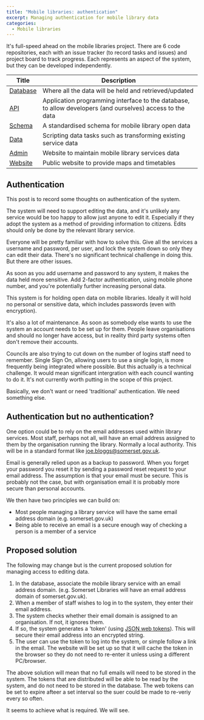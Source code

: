 ```yaml
---
title: "Mobile libraries: authentication"
excerpt: Managing authentication for mobile library data
categories:
  - Mobile libraries
---
```


It's full-speed ahead on the mobile libraries project. There are 6 code repositories, each with an issue tracker (to record tasks and issues) and project board to track progress. Each represents an aspect of the system, but they can be developed independently.

| Title | Description |
| ----- | ----------- |
| [Database](https://github.com/LibrariesHacked/mobilelibraries-database/projects/1) | Where all the data will be held and retrieved/updated |
| [API](https://github.com/LibrariesHacked/mobilelibraries-api/projects/1) | Application programming interface to the database, to allow developers (and ourselves) access to the data |
| [Schema](https://github.com/LibrariesHacked/mobilelibraries-schema/projects/1) | A standardised schema for mobile library open data |
| [Data](https://github.com/LibrariesHacked/mobilelibraries-data/projects/1) | Scripting data tasks such as transforming existing service data |
| [Admin](https://github.com/LibrariesHacked/mobilelibraries-admin/projects/1) | Website to maintain mobile library services data |
| [Website](https://github.com/LibrariesHacked/mobilelibraries-website) | Public website to provide maps and timetables |

## Authentication

This post is to record some thoughts on authentication of the system.

The system will need to support editing the data, and it's unlikely any service would be too happy to allow just anyone to edit it. Especially if they adopt the system as a method of providing information to citizens. Edits should only be done by the relevant library service.

Everyone will be pretty familiar with how to solve this. Give all the services a username and password, per user, and lock the system down so only they can edit their data. There's no significant technical challenge in doing this. But there are other issues.

As soon as you add username and password to any system, it makes the data held more sensitive. Add 2-factor authentication, using mobile phone number, and you're potentially further increasing personal data.

This system is for holding open data on mobile libraries. Ideally it will hold no personal or sensitive data, which includes passwords (even with encryption).

It's also a lot of maintenance. As soon as somebody else wants to use the system an account needs to be set up for them. People leave organisations and should no longer have access, but in reality third party systems often don't remove their accounts.

Councils are also trying to cut down on the number of logins staff need to remember. Single Sign On, allowing users to use a single login, is more frequently being integrated where possible. But this actually is a technical challenge. It would mean significant intergration with each council wanting to do it. It's not currently worth putting in the scope of this project.

Basically, we don't want or need 'traditional' authentication. We need something else.

## Authentication but no authentication?

One option could be to rely on the email addresses used within library services. Most staff, perhaps not all, will have an email address assigned to them by the organisation running the library. Normally a local authority. This will be in a standard format like joe.bloggs@somerset.gov.uk.

Email is generally relied upon as a backup to password. When you forget your password you reset it by sending a password reset request to your email address. The assumption is that your email must be secure. This is probably not the case, but with organisation email it is probably more secure than personal accounts.

We then have two principles we can build on:

- Most people managing a library service will have the same email address domain (e.g. somerset.gov.uk)
- Being able to receive an email is a secure enough way of checking a person is a member of a service

## Proposed solution

The following may change but is the current proposed solution for managing access to editing data.

1. In the database, associate the mobile library service with an email address domain. (e.g. Somerset Libraries will have an email address domain of somerset.gov.uk).
2. When a member of staff wishes to log in to the system, they enter their email address.
3. The system checks whether their email domain is assigned to an organisation. If not, it ignores them.
4. If so, the system generates a 'token' (using [JSON web tokens](https://jwt.io/)). This will secure their email address into an encrypted string.
6. The user can use the token to log into the system, or simple follow a link in the email. The website will be set up so that it will cache the token in the browser so they do not need to re-enter it unless using a different PC/browser.

The above solution will mean that no full emails will need to be stored in the system. The tokens that are distributed will be able to be read by the system, and do not need to be stored in the database. The web tokens can be set to expire afteer a set interval so the suer could be made to re-veriy every so often. 

It seems to achieve what is required. We will see.
